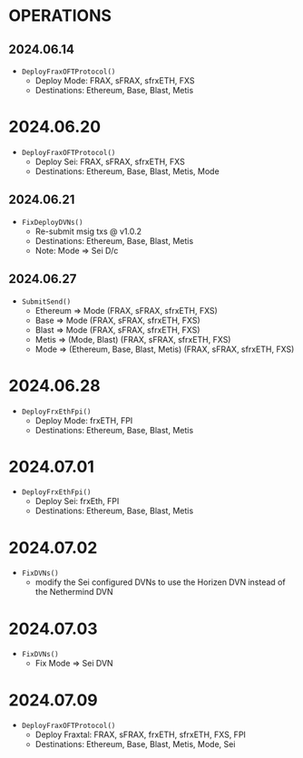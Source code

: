 # OPERATIONS
## 2024.06.14
- `DeployFraxOFTProtocol()`
    - Deploy Mode: FRAX, sFRAX, sfrxETH, FXS
    - Destinations: Ethereum, Base, Blast, Metis

# 2024.06.20
- `DeployFraxOFTProtocol()`
    - Deploy Sei: FRAX, sFRAX, sfrxETH, FXS
    - Destinations: Ethereum, Base, Blast, Metis, Mode

## 2024.06.21
- `FixDeployDVNs()`
    - Re-submit msig txs @ v1.0.2
    - Destinations: Ethereum, Base, Blast, Metis
    - Note: Mode => Sei D/c
## 2024.06.27
- `SubmitSend()`
    - Ethereum => Mode (FRAX, sFRAX, sfrxETH, FXS)
    - Base => Mode (FRAX, sFRAX, sfrxETH, FXS)
    - Blast => Mode (FRAX, sFRAX, sfrxETH, FXS)
    - Metis => (Mode, Blast) (FRAX, sFRAX, sfrxETH, FXS)
    - Mode => (Ethereum, Base, Blast, Metis) (FRAX, sFRAX, sfrxETH, FXS)

# 2024.06.28
- `DeployFrxEthFpi()`
    - Deploy Mode: frxETH, FPI
    - Destinations: Ethereum, Base, Blast, Metis

# 2024.07.01
- `DeployFrxEthFpi()`
    - Deploy Sei: frxEth, FPI
    - Destinations: Ethereum, Base, Blast, Metis

# 2024.07.02
- `FixDVNs()`
    - modify the Sei configured DVNs to use the Horizen DVN instead of the Nethermind DVN

# 2024.07.03
- `FixDVNs()`
    - Fix Mode => Sei DVN

# 2024.07.09
- `DeployFraxOFTProtocol()`
    - Deploy Fraxtal: FRAX, sFRAX, frxETH, sfrxETH, FXS, FPI
    - Destinations: Ethereum, Base, Blast, Metis, Mode, Sei